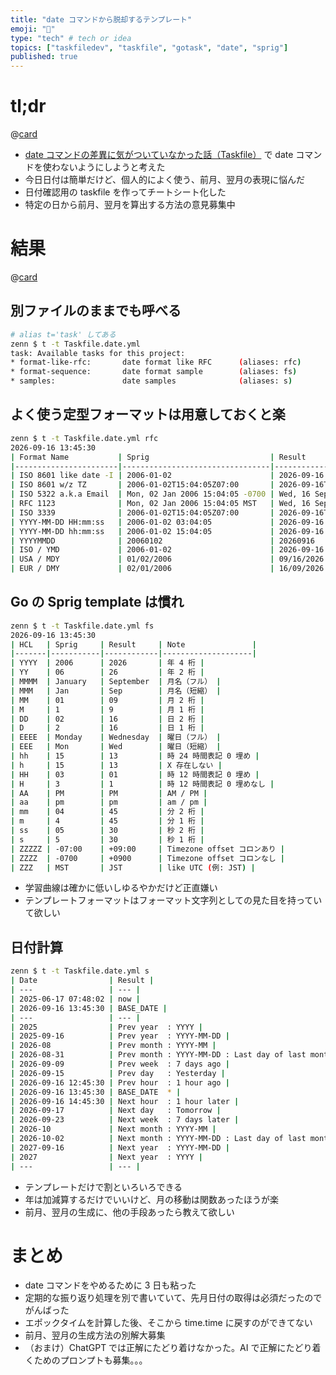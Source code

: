 ```yaml
---
title: "date コマンドから脱却するテンプレート"
emoji: "📅"
type: "tech" # tech or idea
topics: ["taskfiledev", "taskfile", "gotask", "date", "sprig"]
published: true
---
```


# tl;dr

@[card](https://taskfile.dev/)

- [date コマンドの差異に気がついていなかった話（Taskfile）](https://zenn.dev/raki/articles/2025-06-14_date_command_in_taskfile) で date コマンドを使わないようにしようと考えた
- 今日日付は簡単だけど、個人的によく使う、前月、翌月の表現に悩んだ
- 日付確認用の taskfile を作ってチートシート化した
- 特定の日から前月、翌月を算出する方法の意見募集中

# 結果

@[card](https://github.com/officel/zenn/pull/257)

## 別ファイルのままでも呼べる

```bash
# alias t='task' してある
zenn $ t -t Taskfile.date.yml
task: Available tasks for this project:
* format-like-rfc:       date format like RFC      (aliases: rfc)
* format-sequence:       date format sample        (aliases: fs)
* samples:               date samples              (aliases: s)
```

## よく使う定型フォーマットは用意しておくと楽

```bash
zenn $ t -t Taskfile.date.yml rfc
2026-09-16 13:45:30
| Format Name           | Sprig                           | Result                          | Note |
|-----------------------|---------------------------------|---------------------------------|------|
| ISO 8601 like date -I | 2006-01-02                      | 2026-09-16                      |  |
| ISO 8601 w/z TZ       | 2006-01-02T15:04:05Z07:00       | 2026-09-16T13:45:30+09:00       |  |
| ISO 5322 a.k.a Email  | Mon, 02 Jan 2006 15:04:05 -0700 | Wed, 16 Sep 2026 13:45:30 +0900 |  |
| RFC 1123              | Mon, 02 Jan 2006 15:04:05 MST   | Wed, 16 Sep 2026 13:45:30 JST   |  |
| ISO 3339              | 2006-01-02T15:04:05Z07:00       | 2026-09-16T13:45:30+09:00       |  |
| YYYY-MM-DD HH:mm:ss   | 2006-01-02 03:04:05             | 2026-09-16 01:45:30             |  |
| YYYY-MM-DD hh:mm:ss   | 2006-01-02 15:04:05             | 2026-09-16 13:45:30             |  |
| YYYYMMDD              | 20060102                        | 20260916                        |  |
| ISO / YMD             | 2006-01-02                      | 2026-09-16                      |  |
| USA / MDY             | 01/02/2006                      | 09/16/2026                      |  |
| EUR / DMY             | 02/01/2006                      | 16/09/2026                      |  |
```

## Go の Sprig template は慣れ

```bash
zenn $ t -t Taskfile.date.yml fs
2026-09-16 13:45:30
| HCL   | Sprig     | Result     | Note               |
|-------|-----------|------------|--------------------|
| YYYY  | 2006      | 2026       | 年 4 桁 |
| YY    | 06        | 26         | 年 2 桁 |
| MMMM  | January   | September  | 月名（フル） |
| MMM   | Jan       | Sep        | 月名（短縮） |
| MM    | 01        | 09         | 月 2 桁 |
| M     | 1         | 9          | 月 1 桁 |
| DD    | 02        | 16         | 日 2 桁 |
| D     | 2         | 16         | 日 1 桁 |
| EEEE  | Monday    | Wednesday  | 曜日（フル） |
| EEE   | Mon       | Wed        | 曜日（短縮） |
| hh    | 15        | 13         | 時 24 時間表記 0 埋め |
| h     | 15        | 13         | X 存在しない |
| HH    | 03        | 01         | 時 12 時間表記 0 埋め |
| H     | 3         | 1          | 時 12 時間表記 0 埋めなし |
| AA    | PM        | PM         | AM / PM |
| aa    | pm        | pm         | am / pm |
| mm    | 04        | 45         | 分 2 桁 |
| m     | 4         | 45         | 分 1 桁 |
| ss    | 05        | 30         | 秒 2 桁 |
| s     | 5         | 30         | 秒 1 桁 |
| ZZZZZ | -07:00    | +09:00     | Timezone offset コロンあり |
| ZZZZ  | -0700     | +0900      | Timezone offset コロンなし |
| ZZZ   | MST       | JST        | like UTC (例: JST) |
```

- 学習曲線は確かに低いしゆるやかだけど正直嫌い
- テンプレートフォーマットはフォーマット文字列としての見た目を持っていて欲しい

## 日付計算

```bash
zenn $ t -t Taskfile.date.yml s
| Date                | Result |
| ---                 | --- |
| 2025-06-17 07:48:02 | now |
| 2026-09-16 13:45:30 | BASE_DATE |
| ---                 | --- |
| 2025                | Prev year  : YYYY |
| 2025-09-16          | Prev year  : YYYY-MM-DD |
| 2026-08             | Prev month : YYYY-MM |
| 2026-08-31          | Prev month : YYYY-MM-DD : Last day of last month |
| 2026-09-09          | Prev week  : 7 days ago |
| 2026-09-15          | Prev day   : Yesterday |
| 2026-09-16 12:45:30 | Prev hour  : 1 hour ago |
| 2026-09-16 13:45:30 | BASE_DATE  * |
| 2026-09-16 14:45:30 | Next hour  : 1 hour later |
| 2026-09-17          | Next day   : Tomorrow |
| 2026-09-23          | Next week  : 7 days later |
| 2026-10             | Next month : YYYY-MM |
| 2026-10-02          | Next month : YYYY-MM-DD : Last day of last month |
| 2027-09-16          | Next year  : YYYY-MM-DD |
| 2027                | Next year  : YYYY |
| ---                 | --- |
```

- テンプレートだけで割といろいろできる
- 年は加減算するだけでいいけど、月の移動は関数あったほうが楽
- 前月、翌月の生成に、他の手段あったら教えて欲しい

# まとめ

- date コマンドをやめるために 3 日も粘った
- 定期的な振り返り処理を別で書いていて、先月日付の取得は必須だったのでがんばった
- エポックタイムを計算した後、そこから time.time に戻すのができてない
- 前月、翌月の生成方法の別解大募集
- （おまけ）ChatGPT では正解にたどり着けなかった。AI で正解にたどり着くためのプロンプトも募集。。。
